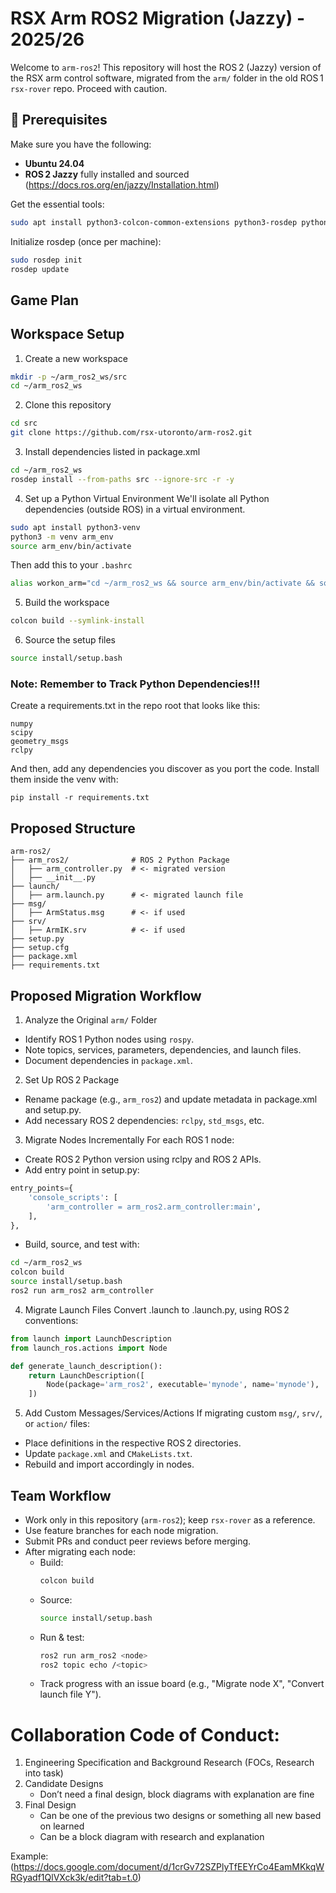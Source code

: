 # RSX Arm ROS2 Migration (Jazzy) - 2025/26

Welcome to `arm-ros2`! This repository will host the ROS 2 (Jazzy) version of the RSX arm control software, migrated from the `arm/` folder in the old ROS 1 `rsx-rover` repo. Proceed with caution.

## 🚀 Prerequisites

Make sure you have the following:

- **Ubuntu 24.04** 
- **ROS 2 Jazzy** fully installed and sourced (https://docs.ros.org/en/jazzy/Installation.html)

Get the essential tools: 
```bash
sudo apt install python3-colcon-common-extensions python3-rosdep python3-vcstool
```

Initialize rosdep (once per machine):
```bash
sudo rosdep init
rosdep update
```
## Game Plan

## Workspace Setup

1. Create a new workspace
```bash
mkdir -p ~/arm_ros2_ws/src
cd ~/arm_ros2_ws
```
2. Clone this repository
```bash
cd src
git clone https://github.com/rsx-utoronto/arm-ros2.git
```

3. Install dependencies listed in package.xml
```bash
cd ~/arm_ros2_ws
rosdep install --from-paths src --ignore-src -r -y
```
4. Set up a Python Virtual Environment
We'll isolate all Python dependencies (outside ROS) in a virtual environment.
```bash
sudo apt install python3-venv
python3 -m venv arm_env
source arm_env/bin/activate
```
Then add this to your `.bashrc`
```bash
alias workon_arm="cd ~/arm_ros2_ws && source arm_env/bin/activate && source install/setup.bash"
```

5. Build the workspace
```bash
colcon build --symlink-install
```

6. Source the setup files
```bash
source install/setup.bash
```

### Note: Remember to Track Python Dependencies!!!

Create a requirements.txt in the repo root that looks like this: 

```
numpy
scipy
geometry_msgs
rclpy
```
And then, add any dependencies you discover as you port the code. Install them inside the venv with:

```
pip install -r requirements.txt
```
## Proposed Structure 
```
arm-ros2/
├── arm_ros2/              # ROS 2 Python Package
│   ├── arm_controller.py  # <- migrated version
│   ├── __init__.py
├── launch/
│   ├── arm.launch.py      # <- migrated launch file
├── msg/
│   ├── ArmStatus.msg      # <- if used
├── srv/
│   ├── ArmIK.srv          # <- if used
├── setup.py
├── setup.cfg
├── package.xml
├── requirements.txt

```

## Proposed Migration Workflow

1. Analyze the Original `arm/` Folder
- Identify ROS 1 Python nodes using `rospy`.
- Note topics, services, parameters, dependencies, and launch files.
- Document dependencies in `package.xml`. 

2. Set Up ROS 2 Package
- Rename package (e.g., `arm_ros2`) and update metadata in package.xml and setup.py.
- Add necessary ROS 2 dependencies: `rclpy`, `std_msgs`, etc.

3. Migrate Nodes Incrementally
For each ROS 1 node:
- Create ROS 2 Python version using rclpy and ROS 2 APIs.
- Add entry point in setup.py:
```python
entry_points={
    'console_scripts': [
        'arm_controller = arm_ros2.arm_controller:main',
    ],
},

```
- Build, source, and test with:
```bash
cd ~/arm_ros2_ws
colcon build
source install/setup.bash
ros2 run arm_ros2 arm_controller
```

4. Migrate Launch Files
Convert .launch to .launch.py, using ROS 2 conventions:
```python
from launch import LaunchDescription
from launch_ros.actions import Node

def generate_launch_description():
    return LaunchDescription([
        Node(package='arm_ros2', executable='mynode', name='mynode'),
    ])
```

5. Add Custom Messages/Services/Actions
If migrating custom `msg/`, `srv/`, or `action/` files:
- Place definitions in the respective ROS 2 directories.
- Update `package.xml` and `CMakeLists.txt`.
- Rebuild and import accordingly in nodes.

## Team Workflow
- Work only in this repository (`arm-ros2`); keep `rsx-rover` as a reference.
- Use feature branches for each node migration.
- Submit PRs and conduct peer reviews before merging.
- After migrating each node:
    - Build:
      ```bash
      colcon build
      ```
    - Source:
      ```bash
      source install/setup.bash
      ```
    - Run & test:
      ```bash
      ros2 run arm_ros2 <node>
      ros2 topic echo /<topic>
      ```
  - Track progress with an issue board (e.g., "Migrate node X", "Convert launch file Y").

# Collaboration Code of Conduct:

  1. Engineering Specification and Background Research (FOCs, Research into task)
  2. Candidate Designs
      - Don’t need a final design, block diagrams with explanation are fine
  3. Final Design
      - Can be one of the previous two designs or something all new based on learned
      - Can be a block diagram with research and explanation

  Example: (https://docs.google.com/document/d/1crGv72SZPlyTfEEYrCo4EamMKkqWRGyadf1QlVXck3k/edit?tab=t.0)




